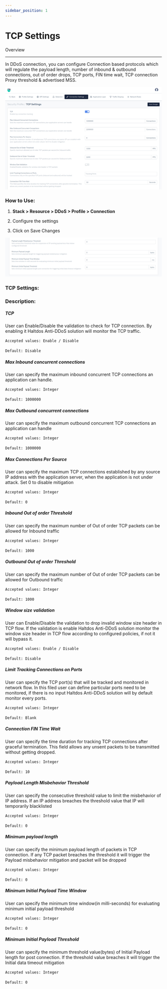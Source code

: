```yaml
---
sidebar_position: 1
---
```


# TCP Settings

Overview

---

In DDoS connection, you can configure Connection based protocols which will regulate the payload length, number of inbound & outbound connections, out of order drops, TCP ports, FIN time wait, TCP connection Proxy threshold & advertised MSS.

![](/img/ddos/v8/securityprofile_tcp_settings_1.png)

### **How to Use:**

1. **Stack > Resource > DDoS > Profile > Connection**

2. Configure the settings

3. Click on Save Changes

![](/img/ddos/v8/securityprofile_tcp_settings_2.png)

### **TCP Settings:**



### **Description:**

##### **TCP**

User can Enable/Disable the validation to check for TCP connection. By enabling it Haltdos Anti-DDoS solution will monitor the TCP traffic.

    Accepted values: Enable / Disable

    Default: Disable

##### **Max Inbound concurrent connections**

User can specify the maximum inbound concurrent TCP connections an application can handle.

    Accepted values: Integer

    Default: 1000000

##### **Max Outbound concurrent connections**

User can specify the maximum outbound concurrent TCP connections an application can handle

    Accepted values: Integer

    Default: 1000000

##### **Max Connections Per Source**

User can specify the maximum TCP connections established by any source IP address with the application server, when the application is not under attack. Set 0 to disable mitigation

    Accepted values: Integer

    Default: 0

##### **Inbound Out of order Threshold**

User can specify the maximum number of Out of order TCP packets can be allowed for Inbound traffic

    Accepted values: Integer

    Default: 1000

##### **Outbound Out of order Threshold**

User can specify the maximum number of Out of order TCP packets can be allowed for Outbound traffic

    Accepted values: Integer

    Default: 1000

##### **Window size validation**

User can Enable/Disable the validation to drop invalid window size header in TCP flow. If the validation is enable Haltdos Anti-DDoS solution monitor the window size header in TCP flow according to configured policies, if not it will bypass it.

    Accepted values: Enable / Disable

    Default: Disable

##### **Limit Tracking Connections on Ports**

User can specify the TCP port(s) that will be tracked and monitored in network flow. In this filed user can define particular ports need to be monitored, if there is no input Haltdos Anti-DDoS solution will by default monitor every ports.

    Accepted values: Integer

    Default: Blank

##### **Connection FIN Time Wait**

User can specify the time duration for tracking TCP connections after graceful termination. This field allows any unsent packets to be transmitted without getting dropped.

    Accepted values: Integer

    Default: 10

##### **Payload Length Misbehavior Threshold**

User can specify the consecutive threshold value to limit the misbehavior of IP address. If an IP address breaches the threshold value that IP will temporarily blacklisted

    Accepted values: Integer

    Default: 0

##### **Minimum payload length**

User can specify the minimum payload length of packets in TCP connection. If any TCP packet breaches the threshold it will trigger the Payload misbehavior mitigation and packet will be dropped

    Accepted values: Integer

    Default: 0

##### **Minimum Initial Payload Time Window**

User can specify the minimum time window(in milli-seconds) for evaluating minimum initial payload threshold

    Accepted values: Integer

    Default: 0

##### **Minimum Initial Payload Threshold**

User can specify the minimum threshold value(bytes) of Initial Payload length for post connection. If the threshold value breaches it will trigger the Initial data timeout mitigation

    Accepted values: Integer

    Default: 0